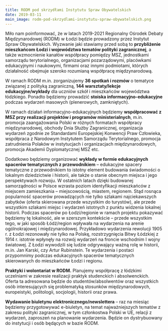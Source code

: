 ```yaml
---
title: RODM pod skrzydłami Instytutu Spraw Obywatelskich
date: 2019-03-11
main_image: rodm-pod-skrzydlami-instytutu-spraw-obywatelskich.png
---
```

Miło nam poinformować, że w latach 2019-2021 Regionalny Ośrodek Debaty Międzynarodowej (RODM) w Łodzi będzie prowadzony przez Instytut Spraw Obywatelskich. Wyzwanie jaki stawiamy przed sobą to **przybliżenie mieszkańcom Łodzi i województwa tematów polityki zagranicznej**, a także wzmocnienie kanałów współpracy pomiędzy MSZ, jednostkami samorządu terytorialnego, organizacjami pozarządowymi, placówkami edukacyjnymi i naukowymi, firmami oraz innymi podmiotami, których działalność obejmuje szeroko rozumianą współpracę międzynarodową.<!--more-->

W ramach RODM m.in. zorganizujemy **36 spotkań i rozmów** o tematyce związanej z polityką zagraniczną, **144 warsztaty/lekcje edukacyjne/wykłady** dla uczniów szkół i mieszkańców województwa łódzkiego. Ponadto będziemy prowadzić **stoiska informacyjno-edukacyjne** podczas wydarzeń masowych (plenerowych, zamkniętych). 

W ramach działań informacyjno-edukacyjnych będziemy **współpracować z MSZ przy realizacji projektów i programów ministerialnych**, m.in. promocja zaangażowania Polski w różnych formatach współpracy międzynarodowej, obchody Dnia Służby Zagranicznej, organizacja wydarzeń zgodnie ze Standardami Europejskiej Konwencji Praw Człowieka, współpraca z Narodowym Instytutem Samorządu Terytorialnego, promocja zatrudnienia Polaków w instytucjach i organizacjach międzynarodowych, promocja Akademii Dyplomatycznej MSZ etc.

Dodatkowo będziemy organizować **wykłady w formie edukacyjnych spacerów tematycznych z przewodnikiem** – edukacyjne spacery tematyczne z przewodnikiem to istotny element budowania świadomości o lokalnym dziedzictwie i historii, ale także o stanie obecnym miejsca i jego perspektywach rozwoju. W ostatnich latach dzięki budowanej samorządności w Polsce wzrasta poziom identyfikacji mieszkańców z miejscem zamieszkania – miejscowością, miastem, regionem. Stąd rosnąca popularność spacerów prowadzących nie tylko szlakami najciekawszych zabytków (oferta skierowana przede wszystkim do turystów), ale przede wszystkim szlakami miejsc i wydarzeń istotnych z punktu widzenia lokalnej historii. Podczas spacerów po Łodzi/regionie w ramach projektu pokazywać będziemy tę lokalność, ale w szerszym kontekście – przede wszystkim tego, w jaki sposób Łódź/region wpływała na wydarzenia na arenie ogólnokrajowej i międzynarodowej. Przykładowo wydarzenia rewolucji 1905 r. z Łodzi rezonowały nie tylko na Polskę, rozstrzygnięcia Bitwy Łódzkiej z 1914 r. istotnie wpłynęły na rozwój wydarzeń na froncie wschodnim I wojny światowej. Z Łodzi wywodzili się ludzie odgrywający ważną rolę w historii, m.in. Jan Karski, czy Artur Rubinstein. Te wydarzenia i postaci przypomnimy podczas edukacyjnych spacerów tematycznych skierowanych do mieszkańców Łodzi i regionu.

**Praktyki i wolontariat w RODM.** Planujemy współpracę z łódzkimi uczelniami w zakresie realizacji praktyk studenckich i absolwenckich. Oferta ta adresowana będzie do studentów/absolwentów oraz wszystkich osób interesujących się problematyką stosunków międzynarodowych, europeistyki, politologii, socjologii, historii oraz prawa.

**Wydawanie biuletynu elektronicznego/newslettera** – raz na miesiąc będziemy przygotowywać e-biuletyn, na temat najważniejszych tematów z zakresu polityki zagranicznej, w tym członkostwa Polski w UE, relacji z wydarzeń, zaproszeń na planowanie wydarzenia. Będzie on dystrybuowany do instytucji i osób będących w bazie RODM.